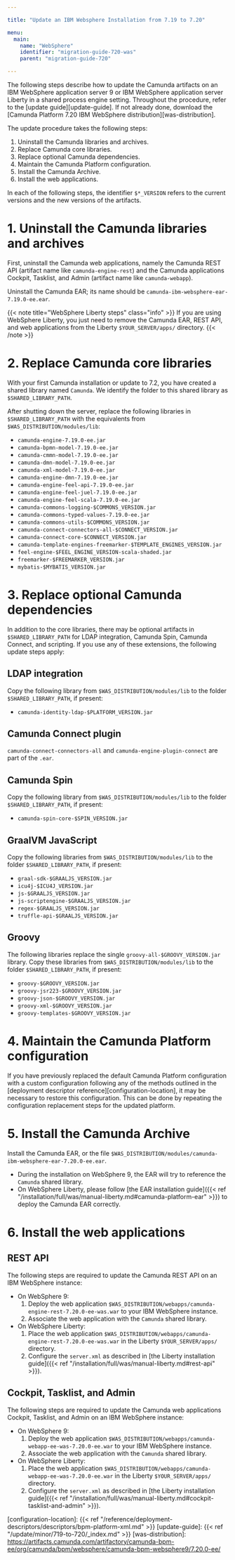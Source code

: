 ```yaml
---

title: "Update an IBM Websphere Installation from 7.19 to 7.20"

menu:
  main:
    name: "WebSphere"
    identifier: "migration-guide-720-was"
    parent: "migration-guide-720"

---
```



The following steps describe how to update the Camunda artifacts on an IBM WebSphere application server 9 or
IBM WebSphere application server Liberty in a shared process engine setting. Throughout the procedure, refer 
to the [update guide][update-guide]. If not already done, download the [Camunda Platform 7.20 IBM WebSphere distribution][was-distribution].

The update procedure takes the following steps:

1. Uninstall the Camunda libraries and archives.
2. Replace Camunda core libraries.
3. Replace optional Camunda dependencies.
4. Maintain the Camunda Platform configuration.
5. Install the Camunda Archive.
6. Install the web applications.

In each of the following steps, the identifier `$*_VERSION` refers to the current versions and the new versions of 
the artifacts.

# 1. Uninstall the Camunda libraries and archives

First, uninstall the Camunda web applications, namely the Camunda REST API (artifact name like `camunda-engine-rest`) 
and the Camunda applications Cockpit, Tasklist, and Admin (artifact name like `camunda-webapp`).

Uninstall the Camunda EAR; its name should be `camunda-ibm-websphere-ear-7.19.0-ee.ear`.

{{< note title="WebSphere Liberty steps" class="info" >}}
If you are using WebSphere Liberty, you just need to remove the Camunda EAR, REST API, and web applications from the
Liberty `$YOUR_SERVER/apps/` directory.
{{< /note >}}

# 2. Replace Camunda core libraries

With your first Camunda installation or update to 7.2, you have created a shared library named `Camunda`. We identify 
the folder to this shared library as `$SHARED_LIBRARY_PATH`.

After shutting down the server, replace the following libraries in `$SHARED_LIBRARY_PATH` with the equivalents 
from `$WAS_DISTRIBUTION/modules/lib`:

* `camunda-engine-7.19.0-ee.jar`
* `camunda-bpmn-model-7.19.0-ee.jar`
* `camunda-cmmn-model-7.19.0-ee.jar`
* `camunda-dmn-model-7.19.0-ee.jar`
* `camunda-xml-model-7.19.0-ee.jar`
* `camunda-engine-dmn-7.19.0-ee.jar`
* `camunda-engine-feel-api-7.19.0-ee.jar`
* `camunda-engine-feel-juel-7.19.0-ee.jar`
* `camunda-engine-feel-scala-7.19.0-ee.jar`
* `camunda-commons-logging-$COMMONS_VERSION.jar`
* `camunda-commons-typed-values-7.19.0-ee.jar`
* `camunda-commons-utils-$COMMONS_VERSION.jar`
* `camunda-connect-connectors-all-$CONNECT_VERSION.jar`
* `camunda-connect-core-$CONNECT_VERSION.jar`
* `camunda-template-engines-freemarker-$TEMPLATE_ENGINES_VERSION.jar`
* `feel-engine-$FEEL_ENGINE_VERSION-scala-shaded.jar`
* `freemarker-$FREEMARKER_VERSION.jar`
* `mybatis-$MYBATIS_VERSION.jar`

# 3. Replace optional Camunda dependencies

In addition to the core libraries, there may be optional artifacts in `$SHARED_LIBRARY_PATH` for LDAP integration, 
Camunda Spin, Camunda Connect, and scripting. If you use any of these extensions, the following update steps apply:

## LDAP integration

Copy the following library from `$WAS_DISTRIBUTION/modules/lib` to the folder `$SHARED_LIBRARY_PATH`, if present:

* `camunda-identity-ldap-$PLATFORM_VERSION.jar`

## Camunda Connect plugin

`camunda-connect-connectors-all` and `camunda-engine-plugin-connect` are part of the `.ear`.

## Camunda Spin

Copy the following library from `$WAS_DISTRIBUTION/modules/lib` to the folder `$SHARED_LIBRARY_PATH`, if present:

* `camunda-spin-core-$SPIN_VERSION.jar`

## GraalVM JavaScript

Copy the following libraries from `$WAS_DISTRIBUTION/modules/lib` to the folder `$SHARED_LIBRARY_PATH`, if present:

* `graal-sdk-$GRAALJS_VERSION.jar`
* `icu4j-$ICU4J_VERSION.jar`
* `js-$GRAALJS_VERSION.jar`
* `js-scriptengine-$GRAALJS_VERSION.jar`
* `regex-$GRAALJS_VERSION.jar`
* `truffle-api-$GRAALJS_VERSION.jar`

## Groovy

The following libraries replace the single `groovy-all-$GROOVY_VERSION.jar` library. Copy these libraries from
`$WAS_DISTRIBUTION/modules/lib` to the folder `$SHARED_LIBRARY_PATH`, if present:

* `groovy-$GROOVY_VERSION.jar`
* `groovy-jsr223-$GROOVY_VERSION.jar`
* `groovy-json-$GROOVY_VERSION.jar`
* `groovy-xml-$GROOVY_VERSION.jar`
* `groovy-templates-$GROOVY_VERSION.jar`

# 4. Maintain the Camunda Platform configuration

If you have previously replaced the default Camunda Platform configuration with a custom configuration following any of 
the methods outlined in the [deployment descriptor reference][configuration-location], it may be necessary to restore 
this configuration. This can be done by repeating the configuration replacement steps for the updated platform.

# 5. Install the Camunda Archive

Install the Camunda EAR, or the file `$WAS_DISTRIBUTION/modules/camunda-ibm-websphere-ear-7.20.0-ee.ear`.

* During the installation on WebSphere 9, the EAR will try to reference the `Camunda` shared library.
* On WebSphere Liberty, please follow [the EAR installation guide]({{< ref "/installation/full/was/manual-liberty.md#camunda-platform-ear" >}})
to deploy the Camunda EAR correctly.

# 6. Install the web applications

## REST API

The following steps are required to update the Camunda REST API on an IBM WebSphere instance:

* On WebSphere 9:
  1. Deploy the web application `$WAS_DISTRIBUTION/webapps/camunda-engine-rest-7.20.0-ee-was.war` to your IBM WebSphere instance.
  2. Associate the web application with the `Camunda` shared library.
* On WebSphere Liberty:
  1. Place the web application `$WAS_DISTRIBUTION/webapps/camunda-engine-rest-7.20.0-ee-was.war` in the Liberty `$YOUR_SERVER/apps/` directory.
  2. Configure the `server.xml` as described in [the Liberty installation guide]({{< ref "/installation/full/was/manual-liberty.md#rest-api" >}}).

## Cockpit, Tasklist, and Admin

The following steps are required to update the Camunda web applications Cockpit, Tasklist, and Admin on an IBM WebSphere instance:

* On WebSphere 9:
  1. Deploy the web application `$WAS_DISTRIBUTION/webapps/camunda-webapp-ee-was-7.20.0-ee.war` to your IBM WebSphere instance.
  2. Associate the web application with the `Camunda` shared library.
* On WebSphere Liberty:
  1. Place the web application `$WAS_DISTRIBUTION/webapps/camunda-webapp-ee-was-7.20.0-ee.war` in the Liberty `$YOUR_SERVER/apps/` directory.
  2. Configure the `server.xml` as described in [the Liberty installation guide]({{< ref "/installation/full/was/manual-liberty.md#cockpit-tasklist-and-admin" >}}).

[configuration-location]: {{< ref "/reference/deployment-descriptors/descriptors/bpm-platform-xml.md" >}}
[update-guide]: {{< ref "/update/minor/719-to-720/_index.md" >}}
[was-distribution]: https://artifacts.camunda.com/artifactory/camunda-bpm-ee/org/camunda/bpm/websphere/camunda-bpm-websphere9/7.20.0-ee/
